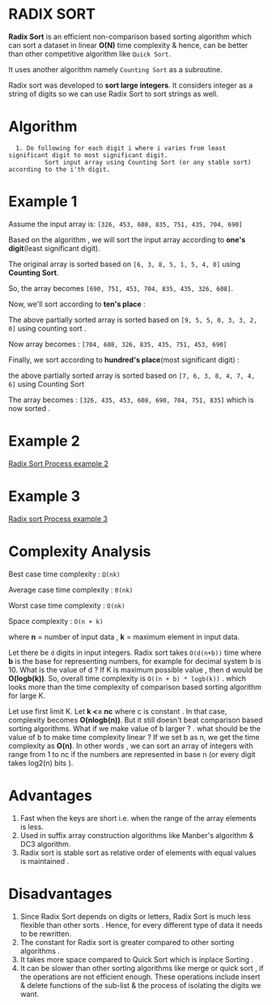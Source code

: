 # RADIX SORT

**Radix Sort** is an efficient non-comparison based sorting algorithm which can sort a dataset in linear **O(N)** time complexity & hence, can be better than other competitive algorithm like ``Quick Sort``.

It uses another algorithm namely ``Counting Sort`` as a subroutine.

Radix sort was developed to **sort large integers**. It considers integer as a string of digits so we can use Radix Sort to sort strings as well.   

# Algorithm
      1. Do following for each digit i where i varies from least significant digit to most significant digit.
              Sort input array using Counting Sort (or any stable sort) according to the i'th digit.

# Example 1
Assume the input array is:
`[326, 453, 608, 835, 751, 435, 704, 690]`

Based on the algorithm , we will sort the input array according to **one's digit**(least significant digit).

The original array is sorted based on `[6, 3, 8, 5, 1, 5, 4, 0]` using **Counting Sort**.

So, the array becomes `[690, 751, 453, 704, 835, 435, 326, 608]`.

Now, we'll sort according to **ten's place** :

The above partially sorted array is sorted based on `[9, 5, 5, 0, 3, 3, 2, 0]` using counting sort .

Now array becomes : `[704, 608, 326, 835, 435, 751, 453, 690]`

Finally, we sort according to **hundred's place**(most significant digit) :

the above partially sorted array is sorted based on `[7, 6, 3, 8, 4, 7, 4, 6]` using Counting Sort

The array becomes : `[326, 435, 453, 608, 690, 704, 751, 835]` which is now sorted .

# Example 2
[Radix Sort Process example 2](https://gfycat.com/questionablehauntingflatfish)

# Example 3
[Radix sort Process example 3](https://www.cs.usfca.edu/~galles/visualization/RadixSort.html)

# Complexity Analysis
Best case time complexity : `Ω(nk)`

Average case time complexity : `Θ(nk)`

Worst case time complexity : `O(nk)`

Space complexity : `O(n + k)`

where **n** = number of input data ,
      **k** = maximum element in input data.

Let there be `d` digits in input integers. Radix sort takes `O(d(n+b))` time where **b** is the base for representing numbers, for example for decimal system b is 10. What is the value of d ? If K is maximum possible value , then d would be **O(logb(k))**. So, overall time complexity is `O((n + b) * logb(k))` . which looks more than the time complexity of comparison based sorting algorithm for large K.

Let use first limit K. Let **k <= nc** where c is constant . In that case, complexity becomes **O(nlogb(n))**. But it still doesn't beat comparison based sorting algorithms. What if we make value of b larger ? . what should be the value of b to make time complexity linear ? If we set b as n, we get the time complexity as **O(n)**. In other words , we can sort an array of integers with range from 1 to nc if the numbers are represented in base n (or every digit takes log2(n) bits ).

# Advantages
1. Fast when the keys are short i.e. when the range of the array elements is less.
2. Used in suffix array construction algorithms like Manber's algorithm & DC3 algorithm.
3. Radix sort is stable sort as relative order of elements with equal values is maintained .

# Disadvantages
1. Since Radix Sort depends on digits or letters, Radix Sort is much less flexible than other sorts . Hence, for every different type of data it needs to be rewritten.
2. The constant for Radix sort is greater compared to other sorting algorithms .
3. It takes more space compared to Quick Sort which is inplace Sorting .
4. It can be slower than other sorting algorithms like merge or quick sort , if the operations are not efficient enough. These operations include insert & delete functions of the sub-list & the process of isolating the digits we want.
